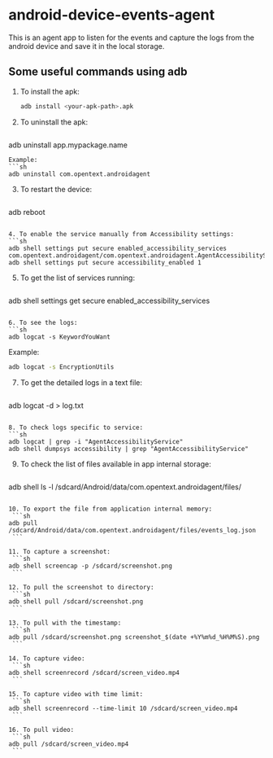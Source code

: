 # android-device-events-agent
This is an agent app to listen for the events and capture the logs from the android device and save it in the local storage.

## Some useful commands using adb
1. To install the apk:
   ```sh
   adb install <your-apk-path>.apk
   ```

2. To uninstall the apk:
   ```sh
adb uninstall app.mypackage.name
   ```
   Example:
   ```sh
   adb uninstall com.opentext.androidagent
   ```

3. To restart the device:
   ```sh
adb reboot
   ```

4. To enable the service manually from Accessibility settings:
   ```sh
adb shell settings put secure enabled_accessibility_services com.opentext.androidagent/com.opentext.androidagent.AgentAccessibilityService
adb shell settings put secure accessibility_enabled 1
   ```

5. To get the list of services running:
   ```sh
adb shell settings get secure enabled_accessibility_services
   ```

6. To see the logs:
   ```sh
adb logcat -s KeywordYouWant
   ```
   Example:
   ```sh
   adb logcat -s EncryptionUtils
   ```

7. To get the detailed logs in a text file:
   ```sh
adb logcat -d > log.txt
   ```

8. To check logs specific to service:
   ```sh
adb logcat | grep -i "AgentAccessibilityService"
adb shell dumpsys accessibility | grep "AgentAccessibilityService"
   ```

9. To check the list of files available in app internal storage:
   ```sh
adb shell ls -l /sdcard/Android/data/com.opentext.androidagent/files/
   ```

10. To export the file from application internal memory:
    ```sh
adb pull /sdcard/Android/data/com.opentext.androidagent/files/events_log.json
    ```

11. To capture a screenshot:
    ```sh
adb shell screencap -p /sdcard/screenshot.png
    ```

12. To pull the screenshot to directory:
    ```sh
adb shell pull /sdcard/screenshot.png
    ```

13. To pull with the timestamp:
    ```sh
adb pull /sdcard/screenshot.png screenshot_$(date +%Y%m%d_%H%M%S).png
    ```

14. To capture video:
    ```sh
adb shell screenrecord /sdcard/screen_video.mp4
    ```

15. To capture video with time limit:
    ```sh
adb shell screenrecord --time-limit 10 /sdcard/screen_video.mp4
    ```

16. To pull video:
    ```sh
adb pull /sdcard/screen_video.mp4
    ```